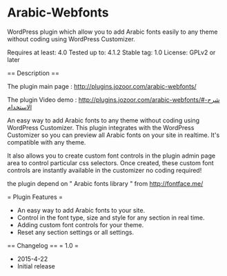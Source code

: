 # Arabic-Webfonts
WordPress plugin which allow you to add Arabic fonts easily to any theme without coding using WordPress Customizer.

Requires at least: 4.0
Tested up to: 4.1.2
Stable tag: 1.0
License: GPLv2 or later

== Description ==

The plugin main page : http://plugins.jozoor.com/arabic-webfonts/

The plugin Video demo : http://plugins.jozoor.com/arabic-webfonts/#شرح-الاستخدام

An easy way to add Arabic fonts to any theme without coding using WordPress Customizer. This plugin integrates with the WordPress Customizer so you can preview all Arabic fonts on your site in realtime. It's compatible with any theme. 

It also allows you to create custom font controls in the plugin admin page area to control particular css selectors. Once created, these custom font controls are instantly available in the customizer no coding required!

the plugin depend on " Arabic fonts library " from http://fontface.me/ 

= Plugin Features =
* An easy way to add Arabic fonts to your site.
* Control in the font type, size and style for any section in real time.
* Adding custom font controls for your theme.
* Reset any section settings or all settings.

== Changelog ==
= 1.0 =
* 2015-4-22
* Initial release
